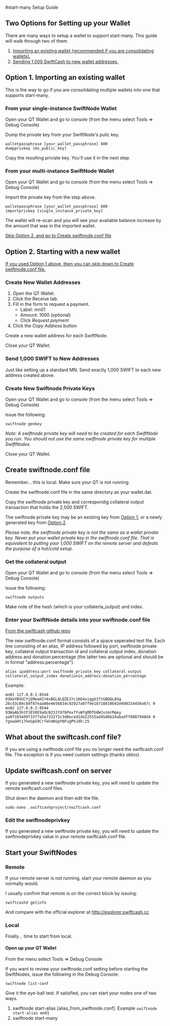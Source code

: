 #start-many Setup Guide

## Two Options for Setting up your Wallet
There are many ways to setup a wallet to support start-many. This guide will walk through two of them.

1. [Importing an existing wallet (recommended if you are consolidating wallets).](#option1)
2. [Sending 1,000 SwiftCash to new wallet addresses.](#option2)

## <a name="option1"></a>Option 1. Importing an existing wallet

This is the way to go if you are consolidating multiple wallets into one that supports start-many.

### From your single-instance SwiftNode Wallet

Open your QT Wallet and go to console (from the menu select Tools => Debug Console)

Dump the private key from your SwiftNode's pulic key.

```
walletpassphrase [your_wallet_passphrase] 600
dumpprivkey [mn_public_key]
```

Copy the resulting priviate key. You'll use it in the next step.

### From your multi-instance SwiftNode Wallet

Open your QT Wallet and go to console (from the menu select Tools => Debug Console)

Import the private key from the step above.

```
walletpassphrase [your_wallet_passphrase] 600
importprivkey [single_instance_private_key]
```

The wallet will re-scan and you will see your available balance increase by the amount that was in the imported wallet.

[Skip Option 2. and go to Create swiftnode.conf file](#swiftnodeconf)

## <a name="option2"></a>Option 2. Starting with a new wallet

[If you used Option 1 above, then you can skip down to Create swiftnode.conf file.](#swiftnodeconf)

### Create New Wallet Addresses

1. Open the QT Wallet.
2. Click the Receive tab.
3. Fill in the form to request a payment.
    * Label: mn01
    * Amount: 1000 (optional)
    * Click *Request payment*
5. Click the *Copy Address* button

Create a new wallet address for each SwiftNode.

Close your QT Wallet.

### Send 1,000 SWIFT to New Addresses

Just like setting up a standard MN. Send exactly 1,000 SWIFT to each new address created above.

### Create New Swiftnode Private Keys

Open your QT Wallet and go to console (from the menu select Tools => Debug Console)

Issue the following:

```swiftnode genkey```

*Note: A swiftnode private key will need to be created for each SwiftNode you run. You should not use the same swiftnode private key for multiple SwiftNodes.*

Close your QT Wallet.

## <a name="swiftnodeconf"></a>Create swiftnode.conf file

Remember... this is local. Make sure your QT is not running.

Create the swiftnode.conf file in the same directory as your wallet.dat.

Copy the swiftnode private key and correspondig collateral output transaction that holds the 2,500 SWIFT.

The swiftnode private key may be an existing key from [Option 1](#option1), or a newly generated key from [Option 2](#option2).

*Please note, the swiftnode private key is not the same as a wallet private key. Never put your wallet private key in the swiftnode.conf file. That is equivalent to putting your 1,000 SWIFT on the remote server and defeats the purpose of a hot/cold setup.*

### Get the collateral output

Open your QT Wallet and go to console (from the menu select Tools => Debug Console)

Issue the following:

```swiftnode outputs```

Make note of the hash (which is your collaterla_output) and index.

### Enter your SwiftNode details into your swiftnode.conf file
[From the swiftcash github repo](https://github.com/swiftcashproject/swiftcash/blob/master/doc/swiftnode_conf.md)

The new swiftnode.conf format consists of a space seperated text file. Each line consisting of an alias, IP address followed by port, swiftnode private key, collateral output transaction id and collateral output index, donation address and donation percentage (the latter two are optional and should be in format "address:percentage").

```
alias ipaddress:port swiftnode_private_key collateral_output collateral_output_index donationin_address:donation_percentage
```



Example:

```
mn01 127.0.0.1:8544 93HaYBVUCYjEMeeH1Y4sBGLALQZE1Yc1K64xiqgX37tGBDQL8Xg 2bcd3c84c84f87eaa86e4e56834c92927a07f9e18718810b92e0d0324456a67c 0
mn02 127.0.0.2:8544 93WaAb3htPJEV8E9aQcN23Jt97bPex7YvWfgMDTUdWJvzmrMqey aa9f1034d973377a5e733272c3d0eced1de22555ad45d6b24abadff8087948d4 0 7gnwGHt17heGpG9Crfeh4KGpYNFugPhJdh:25
```

## What about the swiftcash.conf file?

If you are using a swiftnode.conf file you no longer need the swiftcash.conf file. The exception is if you need custom settings (thanks oblox).

## Update swiftcash.conf on server

If you generated a new swiftnode private key, you will need to update the remote swiftcash.conf files.

Shut down the daemon and then edit the file.

```sudo nano .swiftcashproject/swiftcash.conf```

### Edit the swiftnodeprivkey
If you generated a new swiftnode private key, you will need to update the swiftnodeprivkey value in your remote swiftcash.conf file.

## Start your SwiftNodes

### Remote

If your remote server is not running, start your remote daemon as you normally would.

I usually confirm that remote is on the correct block by issuing:

```swiftcashd getinfo```

And compare with the official explorer at http://explorer.swiftcash.cc

### Local

Finally... time to start from local.

#### Open up your QT Wallet

From the menu select Tools => Debug Console

If you want to review your swiftnode.conf setting before starting the SwiftNodes, issue the following in the Debug Console:

```swiftnode list-conf```

Give it the eye-ball test. If satisfied, you can start your nodes one of two ways.

1. swiftnode start-alias [alias_from_swiftnode.conf]. Example ```swiftnode start-alias mn01```
2. swiftnode start-many
